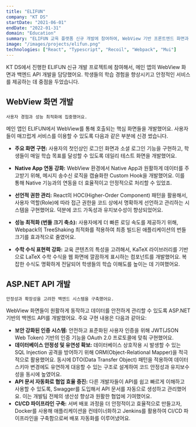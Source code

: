 ```yaml
---
title: "ELIFUN"
company: "KT DS"
startDate: "2021-06-01"
endDate: "2022-01-31"
domain: "Education"
summary: "ELIFUN 교육 플랫폼 신규 개발에 참여하여, WebView 기반 프론트엔드 화면과 ASP.NET 백엔드 API를 구축했어요."
image: "/images/projects/elifun.png"
technologies: ["React", "Typescript", "Recoil", "Webpack", "Mui"]
---
```


KT DS에서 진행한 ELIFUN 신규 개발 프로젝트에 참여해서, 메인 앱의 WebView 화면과 백엔드 API 개발을 담당했어요.
학생들의 학습 경험을 향상시키고 안정적인 서비스를 제공하는 데 중점을 두었습니다.

## WebView 화면 개발

`사용자 경험과 성능 최적화에 집중했어요.`

메인 앱인 ELIFUN에서 WebView를 통해 호출되는 핵심 화면들을 개발했어요.
사용자들이 매끄럽게 서비스를 이용할 수 있도록 다음과 같은 부분에 신경 썼습니다.

- **주요 화면 구현:** 사용자의 첫인상인 로그인 화면과 소셜 로그인 기능을 구현하고, 학생들이 매일 학습 목표를 달성할 수 있도록 데일리 테스트 화면을 개발했어요.

- **Native App 연동 강화:** WebView 환경에서 Native App과 원활하게 데이터를 주고받기 위해, 메시지 송수신 로직을 캡슐화한 Custom Hook을 개발했어요. 이를 통해 Native 기능과의 연동을 더 효율적이고 안정적으로 처리할 수 있었죠.

- **선언적 권한 관리:** React의 HOC(Higher-Order Component) 패턴을 활용해서, 사용자 역할(Role)에 따라 접근 권한을 코드 상에서 명확하게 선언하고 관리하는 시스템을 구현했어요. 덕분에 코드 가독성과 유지보수성이 향상되었어요.

- **성능 최적화 (번들 크기 축소):** 사용자에게 더 빠른 로딩 속도를 제공하기 위해, Webpack의 TreeShaking 최적화를 적용하여 최종 빌드된 애플리케이션의 번들 크기를 효과적으로 줄였어요.

- **수학 수식 표현력 강화:** 교육 콘텐츠의 특성을 고려해서, KaTeX 라이브러리를 기반으로 LaTeX 수학 수식을 웹 화면에 깔끔하게 표시하는 컴포넌트를 개발했어요. 복잡한 수식도 명확하게 전달되어 학생들의 학습 이해도를 높이는 데 기여했어요.

## ASP.NET API 개발

`안정성과 확장성을 고려한 백엔드 시스템을 구축했어요.`

WebView 화면들이 원활하게 동작하고 데이터를 안전하게 관리할 수 있도록 ASP.NET 기반의 백엔드 API를 개발했어요. 주요 구현 내용은 다음과 같아요:

- **보안 강화된 인증 시스템:** 안전하고 표준화된 사용자 인증을 위해 JWT(JSON Web Token) 기반의 인증 기능을 OAuth 2.0 프로토콜에 맞춰 구현했어요.
- **데이터베이스 안정성 및 유연성 확보:** 데이터베이스 상호작용 시 발생할 수 있는 SQL Injection 공격을 방어하기 위해 ORM(Object-Relational Mapper)을 적극적으로 활용했어요. 동시에 DTO(Data Transfer Object) 패턴을 적용하여 데이터 스키마 변경에도 유연하게 대응할 수 있는 구조로 설계하여 코드 안정성과 유지보수성을 동시에 높였어요.
- **API 문서 자동화로 협업 효율 증진:** 다른 개발자들이 API를 쉽고 빠르게 이해하고 사용할 수 있도록, Swagger를 도입해서 API 문서를 자동으로 생성하고 관리했어요. 이는 개발팀 전체의 생산성 향상과 원활한 협업에 기여했어요.
- **CI/CD 파이프라인 구축:** 서버 배포 과정을 더 안정적이고 효율적으로 만들고자, Docker를 사용해 애플리케이션을 컨테이너화하고 Jenkins를 활용하여 CI/CD 파이프라인을 구축함으로써 배포 자동화를 이루어냈어요.

